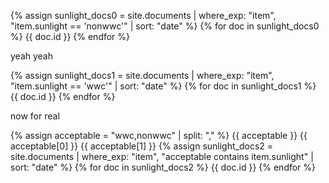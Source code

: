 {% assign sunlight_docs0 = site.documents | where_exp: "item", "item.sunlight == 'nonwwc'" | sort: "date" %}
{% for doc in sunlight_docs0 %}
{{ doc.id }}
{% endfor %}

yeah yeah

{% assign sunlight_docs1 = site.documents | where_exp: "item", "item.sunlight == 'wwc'" | sort: "date" %}
{% for doc in sunlight_docs1 %}
{{ doc.id }}
{% endfor %}

now for real

{% assign acceptable = "wwc,nonwwc" | split: "," %}
{{ acceptable }}
{{ acceptable[0] }}
{{ acceptable[1] }}
{% assign sunlight_docs2 = site.documents | where_exp: "item", "acceptable contains item.sunlight" | sort: "date" %}
{% for doc in sunlight_docs2 %}
{{ doc.id }}
{% endfor %}